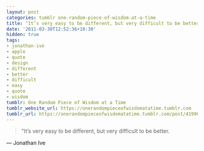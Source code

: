 ```yaml
---
layout: post
categories: tumblr one-random-piece-of-wisdom-at-a-time
title: ‎"It’s very easy to be different, but very difficult to be better.
date: '2011-03-30T12:52:36+10:30'
hidden: true
tags:
- jonathan-ive
- apple
- quote
- design
- different
- better
- difficult
- easy
- quote
- wisdom
tumblr: One Random Piece of Wisdom at a Time
tumblr_website_url: https://onerandompieceofwisdomatatime.tumblr.com
tumblr_url: https://onerandompieceofwisdomatatime.tumblr.com/post/4199657203/its-very-easy-to-be-different-but-very
---
```

> ‎"It’s very easy to be different, but very difficult to be better.

—&nbsp;Jonathan Ive
